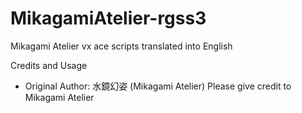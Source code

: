 # MikagamiAtelier-rgss3
Mikagami Atelier vx ace scripts translated into English

Credits and Usage
- Original Author: 水鏡幻姿 (Mikagami Atelier)
Please give credit to Mikagami Atelier
